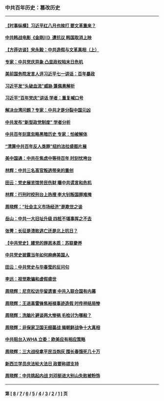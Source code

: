 ### 中共百年历史：篡改历史
---
#### [【时事纵横】习近平红八月也挨打 要文革重来？](../../pages/nf1176115/n13231393.md?09260430) 
#### [中共韩战电影《金刚川》遭抗议 韩国取消上映](../../pages/nf1176115/n13219114.md?09260430) 
#### [【方菲访谈】宋永毅：中共造假与文革真相（上）](../../pages/nf1176115/n13200760.md?09260430) 
#### [专家：中共党庆异象 凸显政权陷末日危机](../../pages/nf1176115/n13067084.md?09260430) 
#### [美前国务院发言人评习近平七一讲话：百年暴政](../../pages/nf1176115/n13066986.md?09260430) 
#### [习近平发“头破血流”威胁 蓬佩奥解析](../../pages/nf1176115/n13063604.md?09260430) 
#### [习近平“百年党庆”讲话 学者：重复喊口号](../../pages/nf1176115/n13061411.md?09260430) 
#### [解决台湾问题？专家：中共才是分裂中国元凶](../../pages/nf1176115/n13060811.md?09260430) 
#### [中共发布“新型政党制度” 学者分析](../../pages/nf1176115/n13056354.md?09260430) 
#### [中共百年刻意忽略黑暗历史 专家：怕被解体](../../pages/nf1176115/n13056056.md?09260430) 
#### [“清算中共百年反人类罪”纽约法拉盛图片展](../../pages/nf1176115/n13052220.md?09260430) 
#### [美中国通：中共在焦虑中等待百年 时刻忧垮台](../../pages/nf1176115/n13048820.md?09260430) 
#### [林辉：中共三名高官叛逃带来的重创](../../pages/nf1176115/n13035206.md?09260430) 
#### [田云：党史展览馆劳民伤财 曝中共谎言和危机](../../pages/nf1176115/n13033900.md?09260430) 
#### [林辉：行刑时绞刑台上热搜 李大钊叛国罪难掩](../../pages/nf1176115/n13031965.md?09260430) 
#### [周晓辉：“社会主义市场经济”是欺世之谈](../../pages/nf1176115/n13024090.md?09260430) 
#### [岳山：中共一大旧址升级 四桩不堪事挥之不去](../../pages/nf1176115/n13021697.md?09260430) 
#### [张菁：长征是溃败逃亡还是北上抗日？](../../pages/nf1176115/n13020585.md?09260430) 
#### [【中共党史】建党的罪恶本质：苏联豢养](../../pages/nf1176115/n13011888.md?09260430) 
#### [中共党史披露当年如何麻痹美国人](../../pages/nf1176115/n12966400.md?09260430) 
#### [田云：中共党史与华春莹的反问句](../../pages/nf1176115/n12765178.md?09260430) 
#### [李远：视觉欺骗和虚假盛世](../../pages/nf1176115/n12993376.md?09260430) 
#### [周晓辉：尼克松访华留遗害 中共入联合国有内幕](../../pages/nf1176115/n12991422.md?09260430) 
#### [周晓辉：王进喜雷锋焦裕禄事迹造假 时传祥结局惨](../../pages/nf1176115/n12985497.md?09260430) 
#### [周晓辉：洗脑片避谈两大惨祸 毛检讨为哪般？](../../pages/nf1176115/n12971285.md?09260430) 
#### [周晓辉：非保家卫国无细菌战 揭朝鲜战争十大真相](../../pages/nf1176115/n12954161.md?09260430) 
#### [中共阻台入WHA 立委：欧美应有相应策略](../../pages/nf1176115/n12939343.md?09260430) 
#### [周晓辉：三大战役拿平民当炮灰 围长春饿死几十万](../../pages/nf1176115/n12934921.md?09260430) 
#### [新西兰学员庆法轮大法日 政要称颂支持](../../pages/nf1176115/n12932715.md?09260430) 
#### [周晓辉：中共挑起内战 刘邓挺进大别山失败被粉饰](../../pages/nf1176115/n12929004.md?09260430) 

---
#### 第 [ [8](./8.md?09260430) / [7](./7.md?09260430) / [6](./6.md?09260430) / [5](./5.md?09260430) / [4](./4.md?09260430) / [3](./3.md?09260430) / [2](./2.md?09260430) / [1](./1.md?09260430) ] 页
